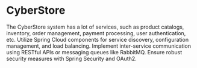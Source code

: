 # CyberStore
The CyberStore system has a lot of services, such as product catalogs, inventory, order management, payment processing, user authentication, etc.
Utilize Spring Cloud components for service discovery, configuration management, and load balancing. Implement inter-service communication using RESTful APIs or messaging queues like RabbitMQ. Ensure robust security measures with Spring Security and OAuth2.
